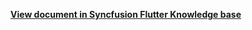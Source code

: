 **[View document in Syncfusion Flutter Knowledge base](https://www.syncfusion.com/kb/12137/how-to-programmatically-navigate-to-the-adjacent-dates-in-the-flutter-date-range-picker)**
